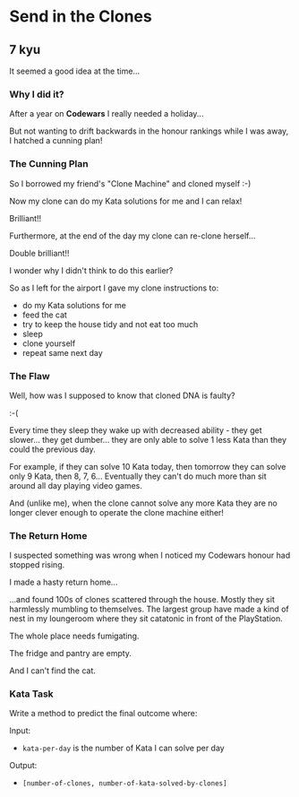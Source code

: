 # Send in the Clones
## 7 kyu

It seemed a good idea at the time...

### Why I did it?

After a year on **Codewars** I really needed a holiday...

But not wanting to drift backwards in the honour rankings while I was away, I hatched a cunning plan!

### The Cunning Plan

So I borrowed my friend's "Clone Machine" and cloned myself :-)

Now my clone can do my Kata solutions for me and I can relax!

Brilliant!!

Furthermore, at the end of the day my clone can re-clone herself...

Double brilliant!!

I wonder why I didn't think to do this earlier?

So as I left for the airport I gave my clone instructions to:

- do my Kata solutions for me
- feed the cat
- try to keep the house tidy and not eat too much
- sleep
- clone yourself
- repeat same next day

### The Flaw

Well, how was I supposed to know that cloned DNA is faulty?

:-(

Every time they sleep they wake up with decreased ability - they get slower... they get dumber... they are only able to solve 1 less Kata than they could the previous day.

For example, if they can solve 10 Kata today, then tomorrow they can solve only 9 Kata, then 8, 7, 6... Eventually they can't do much more than sit around all day playing video games.

And (unlike me), when the clone cannot solve any more Kata they are no longer clever enough to operate the clone machine either!

### The Return Home

I suspected something was wrong when I noticed my Codewars honour had stopped rising.

I made a hasty return home...

...and found 100s of clones scattered through the house. Mostly they sit harmlessly mumbling to themselves. The largest group have made a kind of nest in my loungeroom where they sit catatonic in front of the PlayStation.

The whole place needs fumigating.

The fridge and pantry are empty.

And I can't find the cat.

### Kata Task

Write a method to predict the final outcome where:

Input:

- `kata-per-day` is the number of Kata I can solve per day

Output:

- `[number-of-clones, number-of-kata-solved-by-clones]`


